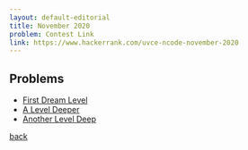 ```yaml
---
layout: default-editorial
title: November 2020
problem: Contest Link
link: https://www.hackerrank.com/uvce-ncode-november-2020
---
```


## Problems

- [First Dream Level](./First-Dream-Level.html)
- [A Level Deeper](./A-Level-Deeper.html)
- [Another Level Deep](./Another-Level-Deeper.html)



[back](../../)
